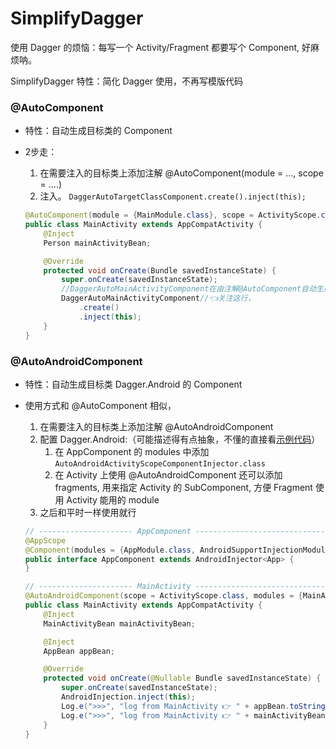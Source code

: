 # SimplifyDagger

使用 Dagger 的烦恼：每写一个 Activity/Fragment 都要写个 Component, 好麻烦呐。

SimplifyDagger 特性：简化 Dagger 使用，不再写模版代码

### @AutoComponent

* 特性：自动生成目标类的 Component 

* 2步走：

  1. 在需要注入的目标类上添加注解 @AutoComponent(module = ..., scope = ....)
  2. 注入。 `DaggerAutoTargetClassComponent.create().inject(this);`

  ```java
  @AutoComponent(module = {MainModule.class}, scope = ActivityScope.class)//👈关注这行
  public class MainActivity extends AppCompatActivity {
      @Inject
      Person mainActivityBean;
  
      @Override
      protected void onCreate(Bundle savedInstanceState) {
          super.onCreate(savedInstanceState);
          //DaggerAutoMainActivityComponent在由注解@AutoComponent自动生成
          DaggerAutoMainActivityComponent//👈关注这行，
              .create()
              .inject(this);
      }
  }
  
  ```


### @AutoAndroidComponent

* 特性：自动生成目标类 Dagger.Android 的 Component

* 使用方式和 @AutoComponent 相似，

  1. 在需要注入的目标类上添加注解 @AutoAndroidComponent
  2. 配置 Dagger.Android:（可能描述得有点抽象，不懂的直接看[示例代码](https://github.com/hurshi/SimplifyDagger/tree/master/sample_daggerandroid)）
     1. 在 AppComponent 的 modules 中添加 `AutoAndroidActivityScopeComponentInjector.class`
     2. 在 Activity 上使用 @AutoAndroidComponent 还可以添加 fragments, 用来指定 Activity 的 SubComponent, 方便 Fragment 使用 Activity 能用的 module
  3. 之后和平时一样使用就行

  ```java
  // --------------------- AppComponent ------------------------------
  @AppScope
  @Component(modules = {AppModule.class, AndroidSupportInjectionModule.class, AutoAndroidActivityScopeComponentInjector.class})
  public interface AppComponent extends AndroidInjector<App> {
  }
  
  // --------------------- MainActivity -------------------------------
  @AutoAndroidComponent(scope = ActivityScope.class, modules = {MainActivityModule.class}, fragments = {MainFragment.class, MainFragment2.class})
  public class MainActivity extends AppCompatActivity {
      @Inject
      MainActivityBean mainActivityBean;
  
      @Inject
      AppBean appBean;
  
      @Override
      protected void onCreate(@Nullable Bundle savedInstanceState) {
          super.onCreate(savedInstanceState);
          AndroidInjection.inject(this);
          Log.e(">>>", "log from MainActivity 👉 " + appBean.toString());
          Log.e(">>>", "log from MainActivity 👉 " + mainActivityBean.toString());
      }
  }
  ```

  
